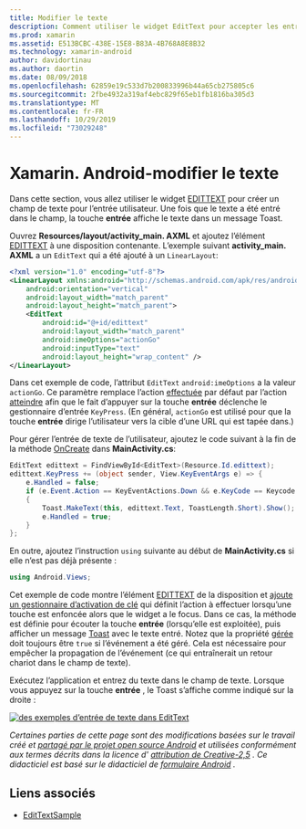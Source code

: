 ```yaml
---
title: Modifier le texte
description: Comment utiliser le widget EditText pour accepter les entrées d’utilisateur.
ms.prod: xamarin
ms.assetid: E513BCBC-438E-15E8-B83A-4B768A8E8B32
ms.technology: xamarin-android
author: davidortinau
ms.author: daortin
ms.date: 08/09/2018
ms.openlocfilehash: 62859e19c533d7b200833996b44a65cb275805c6
ms.sourcegitcommit: 2fbe4932a319af4ebc829f65eb1fb1816ba305d3
ms.translationtype: MT
ms.contentlocale: fr-FR
ms.lasthandoff: 10/29/2019
ms.locfileid: "73029248"
---
```

# <a name="xamarinandroid-edit-text"></a>Xamarin. Android-modifier le texte

Dans cette section, vous allez utiliser le widget [EDITTEXT](xref:Android.Widget.EditText) pour créer un champ de texte pour l’entrée utilisateur. Une fois que le texte a été entré dans le champ, la touche **entrée** affiche le texte dans un message Toast.

Ouvrez **Resources/layout/activity_main. AXML** et ajoutez l’élément [EDITTEXT](xref:Android.Widget.EditText) à une disposition contenante. L’exemple suivant **activity_main. AXML** a un `EditText` qui a été ajouté à un `LinearLayout`:

```xml
<?xml version="1.0" encoding="utf-8"?>
<LinearLayout xmlns:android="http://schemas.android.com/apk/res/android"
    android:orientation="vertical"
    android:layout_width="match_parent"
    android:layout_height="match_parent">
    <EditText
        android:id="@+id/edittext"
        android:layout_width="match_parent"
        android:imeOptions="actionGo"
        android:inputType="text"
        android:layout_height="wrap_content" />
</LinearLayout>
```

Dans cet exemple de code, l’attribut `EditText` `android:imeOptions` a la valeur `actionGo`. Ce paramètre remplace l’action [effectuée](https://developer.android.com/reference/android/view/inputmethod/EditorInfo#IME_ACTION_DONE) par défaut par l’action [atteindre](https://developer.android.com/reference/android/view/inputmethod/EditorInfo#IME_ACTION_GO) afin que le fait d’appuyer sur la touche **entrée** déclenche le gestionnaire d’entrée `KeyPress`.
(En général, `actionGo` est utilisé pour que la touche **entrée** dirige l’utilisateur vers la cible d’une URL qui est tapée dans.)

Pour gérer l’entrée de texte de l’utilisateur, ajoutez le code suivant à la fin de la méthode [OnCreate](xref:Android.App.Activity.OnCreate*) dans **MainActivity.cs**:

```csharp
EditText edittext = FindViewById<EditText>(Resource.Id.edittext);
edittext.KeyPress += (object sender, View.KeyEventArgs e) => {
    e.Handled = false;
    if (e.Event.Action == KeyEventActions.Down && e.KeyCode == Keycode.Enter) 
    {
        Toast.MakeText(this, edittext.Text, ToastLength.Short).Show();
        e.Handled = true;
    }
};
```

En outre, ajoutez l’instruction `using` suivante au début de **MainActivity.cs** si elle n’est pas déjà présente :

```csharp
using Android.Views;
```

Cet exemple de code montre l’élément [EDITTEXT](xref:Android.Widget.EditText) de la disposition et [ajoute un gestionnaire d’activation de clé](xref:Android.Views.View.KeyPress) qui définit l’action à effectuer lorsqu’une touche est enfoncée alors que le widget a le focus. Dans ce cas, la méthode est définie pour écouter la touche **entrée** (lorsqu’elle est exploitée), puis afficher un message [Toast](xref:Android.Widget.Toast) avec le texte entré. Notez que la propriété [gérée](xref:Android.Views.View.KeyEventArgs.Handled) doit toujours être `true` si l’événement a été géré. Cela est nécessaire pour empêcher la propagation de l’événement (ce qui entraînerait un retour chariot dans le champ de texte).

Exécutez l’application et entrez du texte dans le champ de texte. Lorsque vous appuyez sur la touche **entrée** , le Toast s’affiche comme indiqué sur la droite :

[![des exemples d’entrée de texte dans EditText](edit-text-images/edit-text-sml.png)](edit-text-images/edit-text.png#lightbox)

*Certaines parties de cette page sont des modifications basées sur le travail créé et* [*partagé par le projet open source Android*](https://code.google.com/policies.html) *et utilisées conformément aux termes décrits dans la licence d'* [*attribution de Creative-2,5*](https://creativecommons.org/licenses/by/2.5/) *. Ce didacticiel est basé sur le didacticiel de* [*formulaire Android*](https://developer.android.com/resources/tutorials/views/hello-formstuff.html) *.*

## <a name="related-links"></a>Liens associés

- [EditTextSample](https://docs.microsoft.com/samples/xamarin/monodroid-samples/userinterface-edittextsample)

